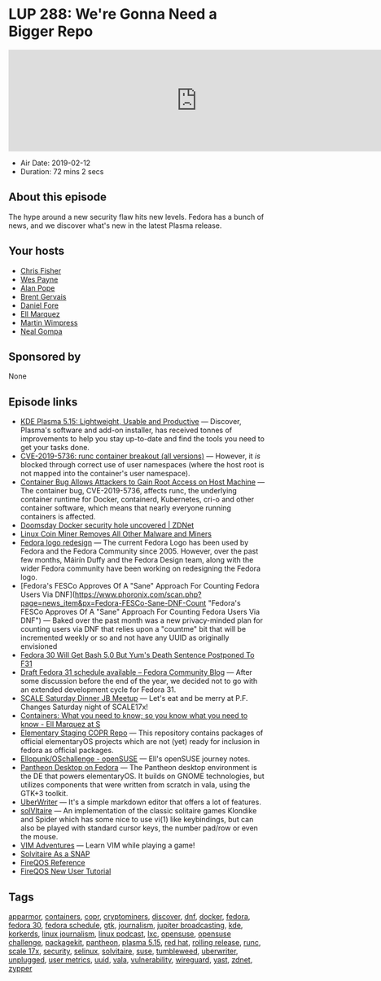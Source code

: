 # LUP 288: We're Gonna Need a Bigger Repo

<iframe src="https://player.fireside.fm/v2/RUkczH-V+evPIOtYa?theme=dark" width="740" height="200" frameborder="0" scrolling="no"></iframe>

* Air Date: 2019-02-12
* Duration: 72 mins 2 secs

## About this episode

The hype around a new security flaw hits new levels. Fedora has a bunch of news, and we discover what's new in the latest Plasma release.

## Your hosts
* [Chris Fisher](https://linuxunplugged.com/hosts/chrislas)
* [Wes Payne](https://linuxunplugged.com/hosts/wes)
* [Alan Pope](https://linuxunplugged.com/guests/alanpope)
* [Brent Gervais](https://linuxunplugged.com/guests/brentgervais)
* [Daniel Fore](https://linuxunplugged.com/guests/danielfore)
* [Ell Marquez](https://linuxunplugged.com/guests/ell)
* [Martin Wimpress](https://linuxunplugged.com/guests/martinwimpress)
* [Neal Gompa](https://linuxunplugged.com/guests/nealgompa)

## Sponsored by

None



## Episode links

  * [KDE Plasma 5.15: Lightweight, Usable and Productive](https://www.kde.org/announcements/plasma-5.15.0.php "KDE Plasma 5.15: Lightweight, Usable and Productive") — Discover, Plasma's software and add-on installer, has received tonnes of improvements to help you stay up-to-date and find the tools you need to get your tasks done.
  * [CVE-2019-5736: runc container breakout (all versions)](https://seclists.org/oss-sec/2019/q1/119 "CVE-2019-5736: runc container breakout \(all versions\)") — However, it *is* blocked through correct use of user namespaces (where the host root is not mapped into the container's user namespace). 
  * [Container Bug Allows Attackers to Gain Root Access on Host Machine](https://www.itprotoday.com/containers/container-bug-allows-attackers-gain-root-access-host-machine "Container Bug Allows Attackers to Gain Root Access on Host Machine") — The container bug, CVE-2019-5736, affects runc, the underlying container runtime for Docker, containerd, Kubernetes, cri-o and other container software, which means that nearly everyone running containers is affected. 
  * [Doomsday Docker security hole uncovered | ZDNet](https://www.zdnet.com/article/doomsday-docker-security-hole-uncovered/ "Doomsday Docker security hole uncovered | ZDNet")
  * [Linux Coin Miner Removes All Other Malware and Miners](https://blog.trendmicro.com/trendlabs-security-intelligence/linux-coin-miner-copied-scripts-from-korkerds-removes-all-other-malware-and-miners/ "Linux Coin Miner Removes All Other Malware and Miners")
  * [Fedora logo redesign](https://fedoramagazine.org/fedora-logo-redesign/ "Fedora logo redesign") — The current Fedora Logo has been used by Fedora and the Fedora Community since 2005. However, over the past few months, Máirín Duffy and the Fedora Design team, along with the wider Fedora community have been working on redesigning the Fedora logo.
  * [Fedora's FESCo Approves Of A "Sane" Approach For Counting Fedora Users Via DNF](https://www.phoronix.com/scan.php?page=news_item&px=Fedora-FESCo-Sane-DNF-Count "Fedora's FESCo Approves Of A "Sane" Approach For Counting Fedora Users Via DNF") — Baked over the past month was a new privacy-minded plan for counting users via DNF that relies upon a "countme" bit that will be incremented weekly or so and not have any UUID as originally envisioned
  * [Fedora 30 Will Get Bash 5.0 But Yum's Death Sentence Postponed To F31](https://www.phoronix.com/scan.php?page=news_item&px=Fedora-30-Getting-Bash-5.0 "Fedora 30 Will Get Bash 5.0 But Yum's Death Sentence Postponed To F31")
  * [Draft Fedora 31 schedule available – Fedora Community Blog](https://communityblog.fedoraproject.org/draft-fedora-31-schedule-available/ "Draft Fedora 31 schedule available – Fedora Community Blog") — After some discussion before the end of the year, we decided not to go with an extended development cycle for Fedora 31. 
  * [SCALE Saturday Dinner JB Meetup](https://www.meetup.com/jupiterbroadcasting/events/258830736/ "SCALE Saturday Dinner JB Meetup") — Let's eat and be merry at P.F. Changes Saturday night of SCALE17x!
  * [Containers: What you need to know; so you know what you need to know - Ell Marquez at S](https://www.socallinuxexpo.org/scale/17x/presentations/containers-what-you-need-know-so-you-know-what-you-need-know "Containers: What you need to know; so you know what you need to know - Ell Marquez at S")
  * [Elementary Staging COPR Repo](https://copr.fedorainfracloud.org/coprs/decathorpe/elementary-staging/ "Elementary Staging COPR Repo") — This repository contains packages of official elementaryOS projects which are not (yet) ready for inclusion in fedora as official packages.
  * [Ellopunk/OSchallenge - openSUSE](https://github.com/Ellopunk/OSchallenge/tree/master/openSUSE "Ellopunk/OSchallenge - openSUSE") — Ell's openSUSE journey notes.
  * [Pantheon Desktop on Fedora](https://fedoraproject.org/wiki/Changes/PantheonDesktop "Pantheon Desktop on Fedora") — The Pantheon desktop environment is the DE that powers elementaryOS. It builds on GNOME technologies, but utilizes components that were written from scratch in vala, using the GTK+3 toolkit. 
  * [UberWriter](http://uberwriter.github.io/uberwriter/#1 "UberWriter") — It's a simple markdown editor that offers a lot of features.
  * [solVItaire](https://gir.st/sol.htm "solVItaire") — An implementation of the classic solitaire games Klondike and Spider which has some nice to use vi(1) like keybindings, but can also be played with standard cursor keys, the number pad/row or even the mouse.
  * [VIM Adventures](https://vim-adventures.com/ "VIM Adventures") — Learn VIM while playing a game!
  * [Solvitaire As a SNAP](https://snapcraft.io/solvitaire "Solvitaire As a SNAP")
  * [FireQOS Reference](https://firehol.org/fireqos-manual.html "FireQOS Reference")
  * [FireQOS New User Tutorial](https://firehol.org/tutorial/fireqos-new-user/ "FireQOS New User Tutorial")



## Tags

[apparmor](https://linuxunplugged.com/tags/apparmor), [containers](https://linuxunplugged.com/tags/containers), [copr](https://linuxunplugged.com/tags/copr), [cryptominers](https://linuxunplugged.com/tags/cryptominers), [discover](https://linuxunplugged.com/tags/discover), [dnf](https://linuxunplugged.com/tags/dnf), [docker](https://linuxunplugged.com/tags/docker), [fedora](https://linuxunplugged.com/tags/fedora), [fedora 30](https://linuxunplugged.com/tags/fedora%2030), [fedora schedule](https://linuxunplugged.com/tags/fedora%20schedule), [gtk](https://linuxunplugged.com/tags/gtk), [journalism](https://linuxunplugged.com/tags/journalism), [jupiter broadcasting](https://linuxunplugged.com/tags/jupiter%20broadcasting), [kde](https://linuxunplugged.com/tags/kde), [korkerds](https://linuxunplugged.com/tags/korkerds), [linux journalism](https://linuxunplugged.com/tags/linux%20journalism), [linux podcast](https://linuxunplugged.com/tags/linux%20podcast), [lxc](https://linuxunplugged.com/tags/lxc), [opensuse](https://linuxunplugged.com/tags/opensuse), [opensuse challenge](https://linuxunplugged.com/tags/opensuse%20challenge), [packagekit](https://linuxunplugged.com/tags/packagekit), [pantheon](https://linuxunplugged.com/tags/pantheon), [plasma 5.15](https://linuxunplugged.com/tags/plasma%205.15), [red hat](https://linuxunplugged.com/tags/red%20hat), [rolling release](https://linuxunplugged.com/tags/rolling%20release), [runc](https://linuxunplugged.com/tags/runc), [scale 17x](https://linuxunplugged.com/tags/scale%2017x), [security](https://linuxunplugged.com/tags/security), [selinux](https://linuxunplugged.com/tags/selinux), [solvitaire](https://linuxunplugged.com/tags/solvitaire), [suse](https://linuxunplugged.com/tags/suse), [tumbleweed](https://linuxunplugged.com/tags/tumbleweed), [uberwriter](https://linuxunplugged.com/tags/uberwriter), [unplugged](https://linuxunplugged.com/tags/unplugged), [user metrics](https://linuxunplugged.com/tags/user%20metrics), [uuid](https://linuxunplugged.com/tags/uuid), [vala](https://linuxunplugged.com/tags/vala), [vulnerability](https://linuxunplugged.com/tags/vulnerability), [wireguard](https://linuxunplugged.com/tags/wireguard), [yast](https://linuxunplugged.com/tags/yast), [zdnet](https://linuxunplugged.com/tags/zdnet), [zypper](https://linuxunplugged.com/tags/zypper)